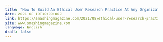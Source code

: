 ```yaml
---
title: "How To Build An Ethical User Research Practice At Any Organization"
date: 2021-08-19T10:00:00Z
link: https://smashingmagazine.com/2021/08/ethical-user-research-practice/?utm_medium=RSS&utm_source=news.12bit.vn
site: www.smashingmagazine.com
language: English
draft: false
---
```

